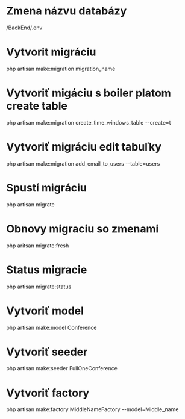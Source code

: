 # Zmena názvu databázy
/BackEnd/.env

# Vytvorit migráciu
php artisan make:migration migration_name

# Vytvoriť migáciu s boiler platom create table
php artisan make:migration create_time_windows_table --create=t

# Vytvoriť migráciu edit tabuľky 
php artisan make:migration add_email_to_users --table=users

# Spustí migráciu
php artisan migrate

# Obnovy migraciu so zmenami
php aritsan migrate:fresh

# Status migracie
php artisan migrate:status

# Vytvoriť model
php artisan make:model Conference

# Vytvoriť seeder
php artisan make:seeder FullOneConference

# Vytvoriť factory
 php artisan make:factory MiddleNameFactory --model=Middle_name
